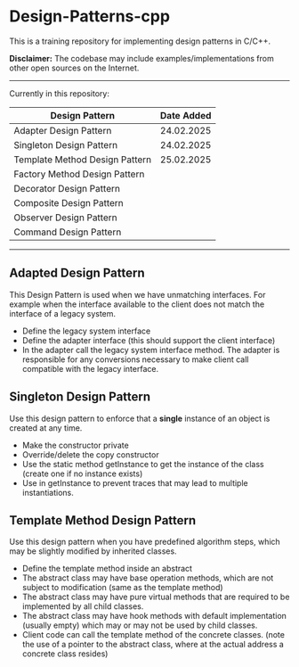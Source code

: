 # Design-Patterns-cpp
This is a training repository for implementing design patterns in C/C++.

**Disclaimer:** The codebase may include examples/implementations from other open sources on the Internet.

---

Currently in this repository: 

| Design Pattern    | Date Added |
| -------- | ------- |
| Adapter Design Pattern  | 24.02.2025    |
| Singleton Design Pattern | 24.02.2025     |
| Template Method Design Pattern    | 25.02.2025    |
| Factory Method Design Pattern    |    |
| Decorator Design Pattern    |     |
| Composite Design Pattern    |     |
| Observer Design Pattern    |     |
| Command Design Pattern    |     |

---

## Adapted Design Pattern

This Design Pattern is used when we have unmatching interfaces. For example when the interface available to the client does not match the interface of a legacy system.

* Define the legacy system interface
* Define the adapter interface (this should support the client interface)
* In the adapter call the legacy system interface method. The adapter is responsible for any conversions necessary to make client call compatible with the legacy interface.

## Singleton Design Pattern
Use this design pattern to enforce that a **single** instance of an object is created at any time.

* Make the constructor private
* Override/delete the copy constructor
* Use the static method getInstance to get the instance of the class (create one if no instance exists)
* Use in getInstance to prevent traces that may lead to multiple instantiations.

## Template Method Design Pattern
Use this design pattern when you have predefined algorithm steps, which may be slightly modified by inherited classes.

* Define the template method inside an abstract
* The abstract class may have base operation methods, which are not subject to modification (same as the template method)
* The abstract class may have pure virtual methods that are required to be implemented by all child classes.
* The abstract class may have hook methods with default implementation (usually empty) which may or may not be used by child classes.
* Client code can call the template method of the concrete classes. (note the use of a pointer to the abstract class, where at the actual address a concrete class resides)
